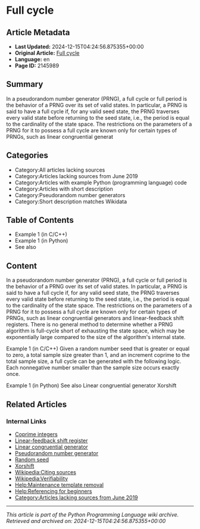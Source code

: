 # Full cycle

## Article Metadata

- **Last Updated:** 2024-12-15T04:24:56.875355+00:00
- **Original Article:** [Full cycle](https://en.wikipedia.org/wiki/Full_cycle)
- **Language:** en
- **Page ID:** 2145989

## Summary

In a pseudorandom number generator (PRNG), a full cycle or full period is the behavior of a PRNG over its set of valid states. In particular, a PRNG is said to have a full cycle if, for any valid seed state, the PRNG traverses every valid state before returning to the seed state, i.e., the period is equal to the cardinality of the state space.
The restrictions on the parameters of a PRNG for it to possess a full cycle are known only for certain types of PRNGs, such as linear congruential generat

## Categories

- Category:All articles lacking sources
- Category:Articles lacking sources from June 2019
- Category:Articles with example Python (programming language) code
- Category:Articles with short description
- Category:Pseudorandom number generators
- Category:Short description matches Wikidata

## Table of Contents

- Example 1 (in C/C++)
- Example 1 (in Python)
- See also

## Content

In a pseudorandom number generator (PRNG), a full cycle or full period is the behavior of a PRNG over its set of valid states. In particular, a PRNG is said to have a full cycle if, for any valid seed state, the PRNG traverses every valid state before returning to the seed state, i.e., the period is equal to the cardinality of the state space.
The restrictions on the parameters of a PRNG for it to possess a full cycle are known only for certain types of PRNGs, such as linear congruential generators and linear-feedback shift registers. There is no general method to determine whether a PRNG algorithm is full-cycle short of exhausting the state space, which may be exponentially large compared to the size of the algorithm's internal state.

Example 1 (in C/C++)
Given a random number seed that is greater or equal to zero, a total sample size greater than 1, and an increment coprime to the total sample size, a full cycle can be generated with the following logic. Each nonnegative number smaller than the sample size occurs exactly once.

Example 1 (in Python)
See also
Linear congruential generator
Xorshift

## Related Articles

### Internal Links

- [Coprime integers](https://en.wikipedia.org/wiki/Coprime_integers)
- [Linear-feedback shift register](https://en.wikipedia.org/wiki/Linear-feedback_shift_register)
- [Linear congruential generator](https://en.wikipedia.org/wiki/Linear_congruential_generator)
- [Pseudorandom number generator](https://en.wikipedia.org/wiki/Pseudorandom_number_generator)
- [Random seed](https://en.wikipedia.org/wiki/Random_seed)
- [Xorshift](https://en.wikipedia.org/wiki/Xorshift)
- [Wikipedia:Citing sources](https://en.wikipedia.org/wiki/Wikipedia:Citing_sources)
- [Wikipedia:Verifiability](https://en.wikipedia.org/wiki/Wikipedia:Verifiability)
- [Help:Maintenance template removal](https://en.wikipedia.org/wiki/Help:Maintenance_template_removal)
- [Help:Referencing for beginners](https://en.wikipedia.org/wiki/Help:Referencing_for_beginners)
- [Category:Articles lacking sources from June 2019](https://en.wikipedia.org/wiki/Category:Articles_lacking_sources_from_June_2019)

---
_This article is part of the Python Programming Language wiki archive._
_Retrieved and archived on: 2024-12-15T04:24:56.875355+00:00_